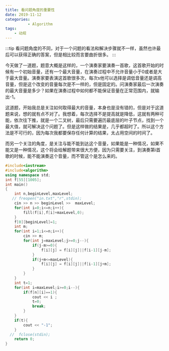 ```yaml
---
title: 看问题角度的重要性
date: 2019-11-12
categories:
          - Algorithm
tags:
    - 动规
---
```


:::tip
看问题角度的不同，对于一个问题的看法和解决步骤就不一样，虽然也许最后可以获得正确的答案，但是相比较而言要曲折很多。
:::

<!-- more -->

今天做了一道题，题意大概是这样的，一个演奏家要演奏一首歌，这首歌开始的时候有一个初始音量，还有一个最大音量，在演奏过程中不允许音量小于0或者是大于最大音量。演奏家要表演这首歌很多次，每次s他可以选择是调低音量还是调高音量，但是这个改变的音量每次是不一样的，但是固定的。问演奏家最后一次演奏的最大音量是多少？如果在演奏过程中如何都不能保证音量在正常范围内，就输出-1。

这道题，开始我总是关注如何取得最大的音量，本身也是没有错的，但是对于这道题来说，想的就有点不对了。我想着，每次选择不是提高就是降低，这就有两种可能，依次往下推，就是一个二叉树，最后只需要遍历最底层的叶子节点，找到一个最大值，就可解决这个问题了。但是这样做的结果是，几乎都超时了。所以这个方法是不可行的，因为每次我都要保存任何计算的结果，太占用空间的时间了。

而另一个关注的角度，是关注与能不能到达这个音量，如果能是一种情况，如果不能又是一种情况，这个将会给解题带来很大方便，因为只需要关注，到演奏第i首歌的时候，能不能演奏这个音量，而不管这个是怎么来的。

```cpp
#include<iostream>
#include<algorithm>
using namespace std;
int f[55][1005];
int main()
{
    int n,beginLevel,maxLevel;
   // freopen("in.txt","r",stdin);
    cin >> n >> beginLevel >>  maxLevel;
    for(int i=0;i<=n;i++){
        fill(f[i],f[i]+maxLevel,0);
    }
    f[0][beginLevel]=1;
    int m;
    for(int i=1;i<=n;i++){
        cin >> m;
        for(int j=maxLevel;j>=0;j--){
            if(j-m>=0){
                f[i][j] = f[i][j]||f[i-1][j-m];
            }
            if(j+m<=maxLevel){
                f[i][j] = f[i][j]||f[i-1][j+m];
            }
        }
    }
    int t=1;
    for(int i=maxLevel;i>=0;i--){
        if(f[n][i]==1){
            cout << i ;
            t=0;
            break;
        }
    }
    if(t){
        cout << "-1";
    }
  //  fclose(stdin);
    return 0;
}
```